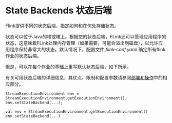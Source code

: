 

# State Backends 状态后端

Flink提供不同的状态后端，指定如何和在何处存储状态。

状态可以位于Java的堆或堆上。根据您的状态后端，FLink还可以管理应用程序的状态，这意味着FLink处理内存管理（如果需要，可能会溢出到磁盘），以允许应用程序保持非常大的状态。默认情况下，配置文件 _flink-conf.yaml_ 确定所有flink作业的状态后端。

但是，可以在每个作业的基础上重写默认状态后端，如下所示。

有关可用状态后端的详细信息，其优点、限制和配置参数请参阅[部署和操作](//ci.apache.org/projects/flink/flink-docs-release-1.7/ops/state/state_backends.html)中的相应部分。



```
StreamExecutionEnvironment env = StreamExecutionEnvironment.getExecutionEnvironment();
env.setStateBackend(...);
```





```
val env = StreamExecutionEnvironment.getExecutionEnvironment()
env.setStateBackend(...)
```



